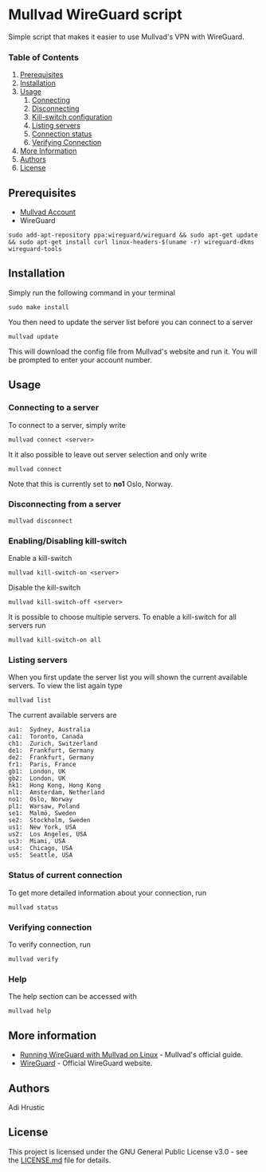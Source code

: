 # Mullvad WireGuard script
Simple script that makes it easier to use Mullvad's VPN with WireGuard.

### Table of Contents
1. [Prerequisites](https://github.com/adihrustic/Mullvad-WireGuard-script#prerequisites)
1. [Installation](https://github.com/adihrustic/Mullvad-WireGuard-script#installation)
1. [Usage](https://github.com/adihrustic/Mullvad-WireGuard-script#usage)
    1. [Connecting](https://github.com/adihrustic/Mullvad-WireGuard-script#connecting-to-a-server)
    1. [Disconnecting](https://github.com/adihrustic/Mullvad-WireGuard-script#disconnecting-from-a-server)
    1. [Kill-switch configuration](https://github.com/adihrustic/Mullvad-WireGuard-script#enablingdisabling-kill-switch)
    1. [Listing servers](https://github.com/adihrustic/Mullvad-WireGuard-script#listing-servers)
    1. [Connection status](https://github.com/adihrustic/Mullvad-WireGuard-script#status-of-current-connection)
    1. [Verifying Connection](https://github.com/adihrustic/Mullvad-WireGuard-script#verifying-connection)
1. [More Information](https://github.com/adihrustic/Mullvad-WireGuard-script#more-information)
1. [Authors](https://github.com/adihrustic/Mullvad-WireGuard-script#authors)
1. [License](https://github.com/adihrustic/Mullvad-WireGuard-script#license)

## Prerequisites
* [Mullvad Account](https://mullvad.net/)
* WireGuard
```
sudo add-apt-repository ppa:wireguard/wireguard && sudo apt-get update && sudo apt-get install curl linux-headers-$(uname -r) wireguard-dkms wireguard-tools
```

## Installation
Simply run the following command in your terminal
```
sudo make install
```

You then need to update the server list before you can connect to a server
```
mullvad update
```

This will download the config file from Mullvad's website and run it. You will be prompted to enter your account number.

## Usage
### Connecting to a server
To connect to a server, simply write
```
mullvad connect <server>
```

It it also possible to leave out server selection and only write
```
mullvad connect
```

Note that this is currently set to **no1** Oslo, Norway.

### Disconnecting from a server
```
mullvad disconnect
```

### Enabling/Disabling kill-switch
Enable a kill-switch
```
mullvad kill-switch-on <server>
```

Disable the kill-switch
```
mullvad kill-switch-off <server>
```

It is possible to choose multiple servers. To enable a kill-switch for all servers run
```
mullvad kill-switch-on all
```

### Listing servers
When you first update the server list you will shown the current available servers. To view the list again type
```
mullvad list
```

The current available servers are
```
au1:  Sydney, Australia
ca1:  Toronto, Canada
ch1:  Zurich, Switzerland
de1:  Frankfurt, Germany
de2:  Frankfurt, Germany
fr1:  Paris, France
gb1:  London, UK
gb2:  London, UK
hk1:  Hong Kong, Hong Kong
nl1:  Amsterdam, Netherland
no1:  Oslo, Norway
pl1:  Warsaw, Poland
se1:  Malmö, Sweden
se2:  Stockholm, Sweden
us1:  New York, USA
us2:  Los Angeles, USA
us3:  Miami, USA
us4:  Chicago, USA
us5:  Seattle, USA
```

### Status of current connection
To get more detailed information about your connection, run
```
mullvad status
```

### Verifying connection
To verify connection, run
```
mullvad verify
```

### Help
The help section can be accessed with
```
mullvad help
```

## More information
* [Running WireGuard with Mullvad on Linux](https://mullvad.net/en/guides/wireguard-and-mullvad-vpn/) - Mullvad's official guide.
* [WireGuard](https://www.wireguard.com/) - Official WireGuard website.

## Authors
Adi Hrustic

## License
This project is licensed under the GNU General Public License v3.0 - see the [LICENSE.md](LICENSE.md) file for details.


